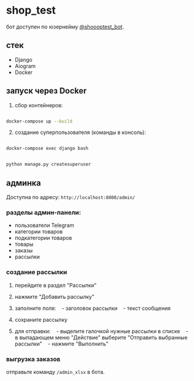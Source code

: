 # shop_test

бот доступен по юзернейму [@shoooptest_bot](https://t.me/shoooptest_bot).

## стек

- Django
- Aiogram
- Docker

## запуск через Docker

1. сбор контейнеров:

```bash

docker-compose up --build

```

2. создание суперпользователя (команды в консоль):

```bash

docker-compose exec django bash

```

```bash

python manage.py createsuperuser

```

## админка

Доступна по адресу: `http://localhost:8000/admin/`

### разделы админ-панели:

- пользователи Telegram
- категории товаров
- подкатегории товаров
- товары
- заказы
- рассылки

### создание рассылки

1. перейдите в раздел "Рассылки"
2. нажмите "Добавить рассылку"
3. заполните поля:
   - заголовок рассылки
   - текст сообщения
4. сохраните рассылку

5. для отправки:
   - выделите галочкой нужные рассылки в списке
   - в выпадающем меню "Действие" выберите "Отправить выбранные рассылки"
   - нажмите "Выполнить"
### выгрузка заказов

отправьте команду `/admin_xlsx` в бота.